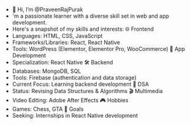 - 👋 Hi, I’m @PraveenRajPurak
- 'm a passionate learner with a diverse skill set in web and app development.
- Here's a snapshot of my skills and interests: 
🌐 Frontend
- Languages: HTML, CSS, JavaScript
- Frameworks/Libraries: React, React Native
- Tools: WordPress (Elementor, Elementor Pro, WooCommerce)
📱 App Development
- Specialization: React Native
🛠️ Backend
- Databases: MongoDB, SQL
- Tools: Firebase (authentication and data storage)
- Current Focus: Learning backend development
🔄 DSA
- Status: Revising Data Structures & Algorithms
🎬 Multimedia
- Video Editing: Adobe After Effects
🎮 Hobbies
- Games: Chess, GTA
🎯 Goals
- Seeking: Internships in React Native development
<!---
PraveenRajPurak/PraveenRajPurak is a ✨ special ✨ repository because its `README.md` (this file) appears on your GitHub profile.
You can click the Preview link to take a look at your changes.
--->
